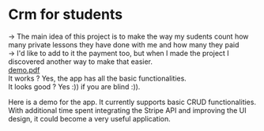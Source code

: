 # Crm for students

-> The main idea of this project is to make the way my sudents count how many private lessons they have done with me and how many they paid<br>
-> I'd like to add to it the payment too, but when I made the project I discovered another way to make that easier.<br>
[demo.pdf](https://github.com/user-attachments/files/15825753/demo.pdf)
<br>
It works ? Yes, the app has all the basic functionalities.
<br>
It looks good ? Yes :)) if you are blind :)).
<br>

Here is a demo for the app. It currently supports basic CRUD functionalities. With additional time spent integrating the Stripe API and improving the UI design, it could become a very useful application.
